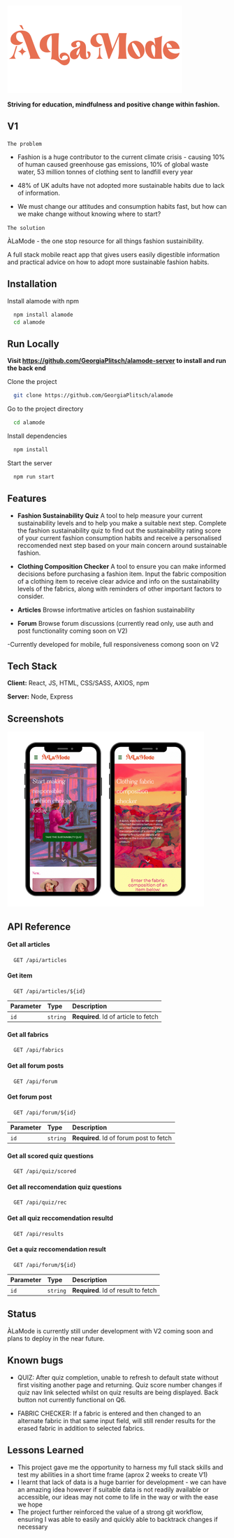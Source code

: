 ![Logo](./public/logo.png)

**Striving for education, mindfulness and positive change within fashion.**

## V1 

`The problem`

- Fashion is a huge contributor to the current climate crisis - causing 10% of human caused greenhouse gas emissions, 10% of global waste water, 53 million tonnes of clothing sent to landfill every year

- 48% of UK adults have not adopted more sustainable habits due to lack of information.

- We must change our attitudes and consumption habits fast, but how can we make change without knowing where to start?

`The solution`

ÀLaMode - the one stop resource for all things fashion sustainibility.

A full stack mobile react app that gives users easily digestible information and practical advice on how to adopt more sustainable fashion habits.

## Installation

Install alamode with npm

```bash
  npm install alamode
  cd alamode
```

## Run Locally

**Visit https://github.com/GeorgiaPlitsch/alamode-server to install and run the back end**

Clone the project

```bash
  git clone https://github.com/GeorgiaPlitsch/alamode
```

Go to the project directory

```bash
  cd alamode
```

Install dependencies

```bash
  npm install
```

Start the server

```bash
  npm run start
```

## Features

- **Fashion Sustainability Quiz**
  A tool to help measure your current sustainability levels and to help you make a suitable next step.
  Complete the fashion sustainability quiz to find out the sustainability rating score of your current fashion consumption habits and receive a personalised reccomended next step based on your main concern around sustainable fashion.

- **Clothing Composition Checker**
  A tool to ensure you can make informed decisions before purchasing a fashion item. Input the fabric composition of a clothing item to receive clear advice and info on the sustainability levels of the fabrics, along with reminders of other important factors to consider.
- **Articles**
  Browse infortmative articles on fashion sustainability
- **Forum**
  Browse forum discussions (currently read only, use auth and post functionality coming soon on V2)

-Currently developed for mobile, full responsiveness comong soon on V2

## Tech Stack

**Client:** React, JS, HTML, CSS/SASS, AXIOS, npm

**Server:** Node, Express

## Screenshots

![App Screenshot](./public/screenshots.png)

## API Reference

#### Get all articles

```http
  GET /api/articles
```

#### Get item

```http
  GET /api/articles/${id}
```

| Parameter | Type     | Description                          |
| :-------- | :------- | :----------------------------------- |
| `id`      | `string` | **Required**. Id of article to fetch |

#### Get all fabrics

```http
  GET /api/fabrics
```

#### Get all forum posts

```http
  GET /api/forum
```

#### Get forum post

```http
  GET /api/forum/${id}
```

| Parameter | Type     | Description                             |
| :-------- | :------- | :-------------------------------------- |
| `id`      | `string` | **Required**. Id of forum post to fetch |

#### Get all scored quiz questions

```http
  GET /api/quiz/scored
```

#### Get all reccomendation quiz questions

```http
  GET /api/quiz/rec
```

#### Get all quiz reccomendation resultd

```http
  GET /api/results
```

#### Get a quiz reccomendation result

```http
  GET /api/forum/${id}
```

| Parameter | Type     | Description                         |
| :-------- | :------- | :---------------------------------- |
| `id`      | `string` | **Required**. Id of result to fetch |

## Status

ÀLaMode is currently still under development with V2 coming soon and plans to deploy in the near future.

## Known bugs

- QUIZ:
  After quiz completion, unable to refresh to default state without first visiting another page and returning.
  Quiz score number changes if quiz nav link selected whilst on quiz results are being displayed.
  Back button not currently functional on Q6.

- FABRIC CHECKER:
  If a fabric is entered and then changed to an alternate fabric in that same input field, will still render results for the erased fabric in addition to selected fabrics.

## Lessons Learned

- This project gave me the opportunity to harness my full stack skills and test my abilities in a short time frame (aprox 2 weeks to create V1)
- I learnt that lack of data is a huge barrier for development - we can have an amazing idea however if suitable data is not readily available or accessible, our ideas may not come to life in the way or with the ease we hope
- The project further reinforced the value of a strong git workflow, ensuring I was able to easily and quickly able to backtrack changes if necessary
